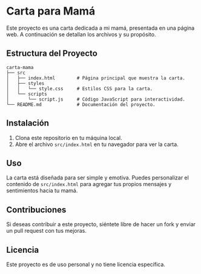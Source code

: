 # Carta para Mamá

Este proyecto es una carta dedicada a mi mamá, presentada en una página web. A continuación se detallan los archivos y su propósito.

## Estructura del Proyecto

```
carta-mama
├── src
│   ├── index.html        # Página principal que muestra la carta.
│   ├── styles
│   │   └── style.css     # Estilos CSS para la carta.
│   └── scripts
│       └── script.js     # Código JavaScript para interactividad.
└── README.md             # Documentación del proyecto.
```

## Instalación

1. Clona este repositorio en tu máquina local.
2. Abre el archivo `src/index.html` en tu navegador para ver la carta.

## Uso

La carta está diseñada para ser simple y emotiva. Puedes personalizar el contenido de `src/index.html` para agregar tus propios mensajes y sentimientos hacia tu mamá.

## Contribuciones

Si deseas contribuir a este proyecto, siéntete libre de hacer un fork y enviar un pull request con tus mejoras.

## Licencia

Este proyecto es de uso personal y no tiene licencia específica.
